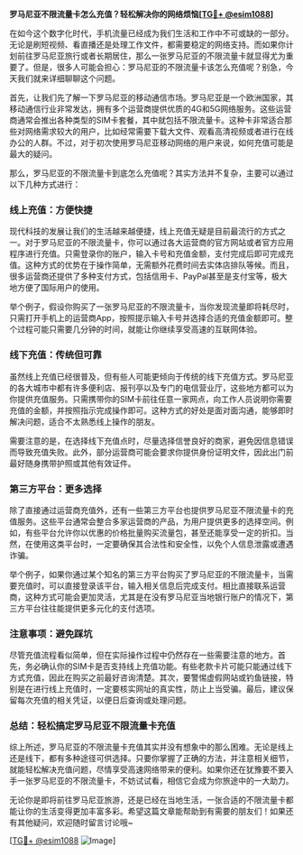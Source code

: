 **罗马尼亚不限流量卡怎么充值？轻松解决你的网络烦恼[[TG💪+ @esim1088](https://t.me/s/esim1088)]**

在如今这个数字化时代，手机流量已经成为我们生活和工作中不可或缺的一部分。无论是刷短视频、看直播还是处理工作文件，都需要稳定的网络支持。而如果你计划前往罗马尼亚旅行或者长期居住，那么一张罗马尼亚的不限流量卡就显得尤为重要了。但是，很多人可能会担心：罗马尼亚的不限流量卡该怎么充值呢？别急，今天我们就来详细聊聊这个问题。

首先，让我们先了解一下罗马尼亚的移动通信市场。罗马尼亚是一个欧洲国家，其移动通信行业非常发达，拥有多个运营商提供优质的4G和5G网络服务。这些运营商通常会推出各种类型的SIM卡套餐，其中就包括不限流量卡。这种卡非常适合那些对网络需求较大的用户，比如经常需要下载大文件、观看高清视频或者进行在线办公的人群。不过，对于初次使用罗马尼亚移动网络的用户来说，如何充值可能是最大的疑问。

那么，罗马尼亚的不限流量卡到底怎么充值呢？其实方法并不复杂，主要可以通过以下几种方式进行：

### **线上充值：方便快捷**
现代科技的发展让我们的生活越来越便捷，线上充值无疑是目前最流行的方式之一。对于罗马尼亚的不限流量卡，你可以通过各大运营商的官方网站或者官方应用程序进行充值。只需登录你的账户，输入卡号和充值金额，支付完成后即可完成充值。这种方式的优势在于操作简单，无需额外花费时间去实体店排队等候。而且，很多运营商还提供了多种支付方式，包括信用卡、PayPal甚至是支付宝等，极大地方便了国际用户的使用。

举个例子，假设你购买了一张罗马尼亚的不限流量卡，当你发现流量即将耗尽时，只需打开手机上的运营商App，按照提示输入卡号并选择合适的充值金额即可。整个过程可能只需要几分钟的时间，就能让你继续享受高速的互联网体验。

### **线下充值：传统但可靠**
虽然线上充值已经很普及，但有些人可能更倾向于传统的线下充值方式。罗马尼亚的各大城市中都有许多便利店、报刊亭以及专门的电信营业厅，这些地方都可以为你提供充值服务。只需携带你的SIM卡前往任意一家网点，向工作人员说明你需要充值的金额，并按照指示完成操作即可。这种方式的好处是面对面沟通，能够即时解决问题，适合不太熟悉线上操作的朋友。

需要注意的是，在选择线下充值点时，尽量选择信誉良好的商家，避免因信息错误而导致充值失败。此外，部分运营商可能会要求你提供身份证明文件，因此出门前最好随身携带护照或其他有效证件。

### **第三方平台：更多选择**
除了直接通过运营商充值外，还有一些第三方平台也提供罗马尼亚不限流量卡的充值服务。这些平台通常会整合多家运营商的产品，为用户提供更多的选择空间。例如，有些平台允许你以优惠的价格批量购买流量包，甚至还能享受一定的折扣。当然，在使用这类平台时，一定要确保其合法性和安全性，以免个人信息泄露或遭遇诈骗。

举个例子，如果你通过某个知名的第三方平台购买了罗马尼亚的不限流量卡，当需要充值时，可以直接登录该平台，输入相关信息后完成支付。相比直接联系运营商，这种方式可能会更加灵活，尤其是在没有罗马尼亚当地银行账户的情况下，第三方平台往往能提供更多元化的支付选项。

### **注意事项：避免踩坑**
尽管充值流程看似简单，但在实际操作过程中仍然存在一些需要注意的地方。首先，务必确认你的SIM卡是否支持线上充值功能。有些老款卡片可能只能通过线下方式充值，因此在购买之前最好咨询清楚。其次，要警惕虚假网站或钓鱼链接，特别是在进行线上充值时，一定要核实网址的真实性，防止上当受骗。最后，建议保留每次充值的相关凭证，以便日后查询或处理问题。

### **总结：轻松搞定罗马尼亚不限流量卡充值**
综上所述，罗马尼亚的不限流量卡充值其实并没有想象中的那么困难。无论是线上还是线下，都有多种途径可供选择。只要你掌握了正确的方法，并注意相关细节，就能轻松解决充值问题，尽情享受高速网络带来的便利。如果你还在犹豫要不要入手一张罗马尼亚的不限流量卡，不妨试试看，相信它会成为你旅途中的一大助力。

无论你是即将前往罗马尼亚旅游，还是已经在当地生活，一张合适的不限流量卡都能让你的生活变得更加丰富多彩。希望这篇文章能帮助到有需要的朋友们！如果还有其他疑问，欢迎随时留言讨论哦~

[[TG💪+ @esim1088](https://t.me/s/esim1088) ![Image](https://i.postimg.cc/4NQfJmqS/Snipaste-2025-05-13-00-14-12.png)]